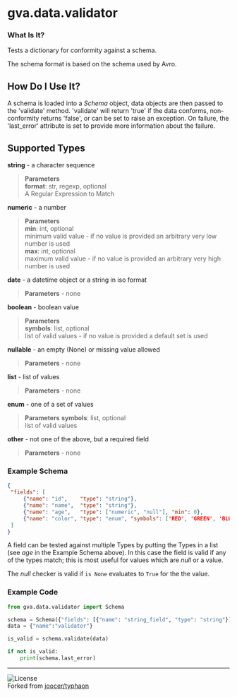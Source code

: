 # gva.data.validator

### What Is It?

Tests a dictionary for conformity against a schema.

The schema format is based on the schema used by Avro.

## How Do I Use It?

A schema is loaded into a _Schema_ object, data objects are then passed to the 'validate' method. 'validate' will return 'true' if the data conforms, non-conformity returns 'false', or can be set to raise an exception. On failure, the 'last_error' attribute is set to provide more information about the failure.

## Supported Types  

**string** - a character sequence  
> **Parameters**  
> **format**: str, regexp, optional  
> A Regular Expression to Match  

**numeric** - a number  
> **Parameters**  
> **min**: int, optional  
> minimum valid value - if no value is provided an arbitrary very low number is used  
> **max**: int, optional   
> maximum valid value - if no value is provided an arbitrary very high number is used

**date** - a datetime object or a string in iso format    
> **Parameters** - none 

**boolean** - boolean value  
> **Parameters**  
> **symbols**: list, optional  
> list of valid values - if no value is provided a default set is used  

**nullable** - an empty (None) or missing value allowed  
> **Parameters** - none 

**list** - list of values  
> **Parameters** - none 

**enum** - one of a set of values
> **Parameters**
> **symbols**: list, optional  
> list of valid values

**other** - not one of the above, but a required field  
> **Parameters** - none 

### Example Schema
~~~json
{
 "fields": [
     {"name": "id",    "type": "string"},
     {"name": "name",  "type": "string"},
     {"name": "age",   "type": ["numeric", "null"], "min": 0},
     {"name": "color", "type": "enum", "symbols": ['RED', 'GREEN', 'BLUE']}
 ]
}
~~~

A field can be tested against multiple Types by putting the Types in a list (see _age_ in the Example Schema above). In this case the field is valid if any of the types match; this is most useful for values which are _null_ or a value.

The _null_ checker is valid if `is None` evaluates to `True` for the the value.

### Example Code
~~~python
from gva.data.validator import Schema

schema = Schema({"fields": [{"name": "string_field", "type": "string"}]})
data = {"name":"validator"}

is_valid = schema.validate(data)

if not is_valid:
    print(schema.last_error)
~~~

---
![License](https://img.shields.io/badge/License-Apache%202.0-blue.svg)  
Forked from [joocer/typhaon](https://github.com/joocer/typhaon) 
